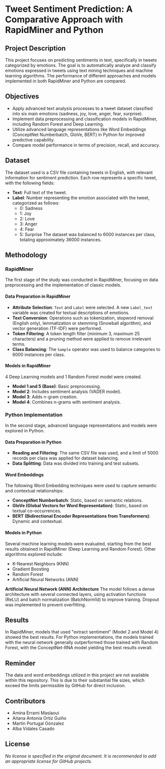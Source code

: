 # Tweet Sentiment Prediction: A Comparative Approach with RapidMiner and Python

## Project Description
This project focuses on predicting sentiments in text, specifically in tweets categorized by emotions. The goal is to automatically analyze and classify emotions expressed in tweets using text mining techniques and machine learning algorithms. The performance of different approaches and models implemented in both RapidMiner and Python are compared.

## Objectives
* Apply advanced text analysis processes to a tweet dataset classified into six main emotions (sadness, joy, love, anger, fear, surprise).
* Implement data preprocessing and classification models in RapidMiner, including Random Forest and Deep Learning.
* Utilize advanced language representations like Word Embeddings (ConceptNet Numberbatch, GloVe, BERT) in Python for improved predictive capability.
* Compare model performance in terms of precision, recall, and accuracy.

## Dataset
The dataset used is a CSV file containing tweets in English, with relevant information for sentiment prediction.
Each row represents a specific tweet, with the following fields:
* **Text**: Full text of the tweet.
* **Label**: Number representing the emotion associated with the tweet, categorized as follows:
    * 0: Sadness
    * 1: Joy
    * 2: Love
    * 3: Anger
    * 4: Fear
    * 5: Surprise
The dataset was balanced to 6000 instances per class, totaling approximately 36000 instances.

## Methodology

### RapidMiner
The first stage of the study was conducted in RapidMiner, focusing on data preprocessing and the implementation of classic models.

#### Data Preparation in RapidMiner
* **Attribute Selection**: `Text` and `Label` were selected. A new `Label_text` variable was created for textual descriptions of emotions.
* **Text Conversion**: Operations such as tokenization, stopword removal (English only), lemmatization or stemming (Snowball algorithm), and vector generation (TF-IDF) were performed.
* **Token Filtering**: A token length filter (minimum 3, maximum 25 characters) and a pruning method were applied to remove irrelevant terms.
* **Class Balancing**: The `Sample` operator was used to balance categories to 6000 instances per class.

#### Models in RapidMiner
4 Deep Learning models and 1 Random Forest model were created.
* **Model 1 and 5 (Base)**: Basic preprocessing.
* **Model 2**: Includes sentiment analysis (VADER model).
* **Model 3**: Adds n-gram creation.
* **Model 4**: Combines n-grams with sentiment analysis.

### Python Implementation
In the second stage, advanced language representations and models were explored in Python.

#### Data Preparation in Python
* **Reading and Filtering**: The same CSV file was used, and a limit of 5000 records per class was applied for dataset balancing.
* **Data Splitting**: Data was divided into training and test subsets.

#### Word Embeddings
The following Word Embedding techniques were used to capture semantic and contextual relationships:
* **ConceptNet Numberbatch**: Static, based on semantic relations.
* **GloVe (Global Vectors for Word Representation)**: Static, based on textual co-occurrences.
* **BERT (Bidirectional Encoder Representations from Transformers)**: Dynamic and contextual.

#### Models in Python
Several machine learning models were evaluated, starting from the best results obtained in RapidMiner (Deep Learning and Random Forest). Other algorithms explored include:
* K-Nearest Neighbors (KNN)
* Gradient Boosting
* Random Forest
* Artificial Neural Networks (ANN)

**Artificial Neural Network (ANN) Architecture**
The model follows a dense architecture with several connected layers, using activation functions (ReLU) and batch normalization (BatchNorm1d) to improve training. Dropout was implemented to prevent overfitting.

## Results
In RapidMiner, models that used "extract sentiment" (Model 2 and Model 4) showed the best results. For Python implementations, the models trained with the neural network generally outperformed those trained with Random Forest, with the ConceptNet-RNA model yielding the best results overall.

## Reminder
The data and word embeddings utilized in this project are not available within this repository. This is due to their substantial file sizes, which exceed the limits permissible by GitHub for direct inclusion.

## Contributors
* Amina Errami Maslaoui
* Aitana Antonia Ortiz Guiño
* Martín Portugal Gónzalez
* Alba Vidales Casado

## License
*No license is specified in the original document. It is recommended to add an appropriate license for GitHub projects.*
